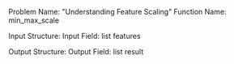 Problem Name: "Understanding Feature Scaling"
Function Name: min_max_scale

Input Structure:
Input Field: list<float> features

Output Structure:
Output Field: list<float> result
